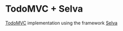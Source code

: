 # TodoMVC + Selva

[TodoMVC](https://todomvc.com/) implementation using the framework [Selva](https://livioribeiro.github.io/selva/)
